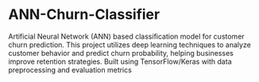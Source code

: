 # ANN-Churn-Classifier
Artificial Neural Network (ANN) based classification model for customer churn prediction. This project utilizes deep learning techniques to analyze customer behavior and predict churn probability, helping businesses improve retention strategies. Built using TensorFlow/Keras with data preprocessing and evaluation metrics

